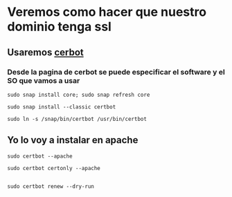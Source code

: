 # Veremos como hacer que nuestro dominio tenga ssl 

## Usaremos [cerbot](https://certbot.eff.org/)
### Desde la pagina de cerbot se puede especificar el software y el SO que vamos a usar
```
sudo snap install core; sudo snap refresh core

```
```
sudo snap install --classic certbot

sudo ln -s /snap/bin/certbot /usr/bin/certbot
```
## Yo lo voy a instalar en apache
```
sudo certbot --apache
```

```
sudo certbot certonly --apache


sudo certbot renew --dry-run
```
